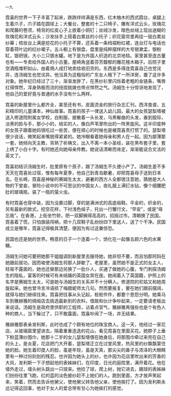     一九 

   霓喜的世界一下子丰富了起来，跌跌绊绊满是东西，红木柚木的西式圆台，桌腿上生着爪子，爪子踏在圆球上；大餐台，整套的十二只椅子，雕有洋式云头，玫瑰花和爬藤的卷须，椅背的红皮心子上嵌着小铜钉；丝绒沙发，暗色丝绒上现出迷糊的玫瑰花和洋式云头；沙发扶手上搭着白累丝的小托子；织花窗帘里再挂一层白累丝纱幕；梳妆台上满是挖花的小托子不算，还系着一条绉褶粉红裙，连台灯与电话也穿着荷叶边的红纱裙子。五斗橱上有银盘，盘里是纯粹摆样的大号银漱盂，银粉缸，银把镜，大小三只银水罐。地下是为外国人织造的北京地毯。家里甚至连古董也有——专卖给外国人的小古董。屋崎角竖着芬芳馥郁的雕花檀木箱子。后院子里空酒瓶堆积如山，由着佣人成打地卖给收旧货的。东西是多得连霓喜自己也觉诧异，连汤姆生也觉诧异。他当真为这粗俗的广东女人租下了一所洋房，置了这许多对象。她年纪已经过了三十，渐渐发胖了，在黑纱衫里闪烁着老粗的金链条，嘴唇红得悍然，浑身熟极而流的扭捏挑拨也带点悍然之气。汤姆生十分惊讶地发现了，他自己的爱好竟与普通的水手没有什么两样。

   霓喜的新屋里什么都齐全，甚至还有书，皮面烫金的旅行杂志汇刊，西洋食谱，五彩精印的儿童课本，神仙故事。霓喜的孩子一律送入幼儿园，最大的女孩瑟梨塔被送入修道院附属女学校，白制服，披散着一头长发，乌黑鬈曲的头发，垂到股际，淡黑的脸与手，那小小的，结实的人，像白芦苇里吹出的一阵黑旋风。这半印度种的女孩子跟着她妈很吃过一些苦，便在顺心的时候也是被霓喜责打惯了的。瑟梨塔很少说话，微笑起来嘴抿得紧紧的。她冷眼看着她母亲和男人在一起。因为鄙薄那一套，她倾向天主教，背熟了祈祷文，出入不离一本小圣经，装在黑布套子里，套上绣了小白十字。有时她还向她母亲传教。她说话清晰而肯定，渐渐能说合文法的英文了。

   霓喜初结识汤姆生时，肚里原有个孩子，跟了汤姆生不久便小产了。汤姆生差不多天天在霓喜处过宿，惟有每年夏季，他自己到青岛歇暑，却把霓喜母子送到日本去。在长崎，霓喜是神秘的赛姆生太太，避暑的西方人全都很注意她，猜她是大人物的下堂妾，冒险小说中的不可思议的中国女人，夜礼服上满钉水钻，像个细腰肥肚的玻璃瓶，装了一瓶的萤火虫。

   有时霓喜也穿中装，因为没裹过脚，穿的是满洲式的高底缎鞋。平金的，织金的，另有最新的款式，挖空花样，下衬浅色缎子，托出一行蟹行文，“早安”，或是“毋忘我”。在香港，上街坐竹轿，把一双脚搁得高高的，招摇过市。清朝换了民国，霓喜着了慌，只怕旗装闯祸，把十几双鞋子乱纷纷四下里送人，送了个干净。民国成立是哪年，霓喜记得极其清楚，便因为有过这番惊恐。

   民国也还是她的世界。畅意的日子一个连着一个，饧化在一起像五颜六色的水果糖。

   汤姆生问她可要把她那干姐姐调到新屋里去服侍她，她非但不要，而且怕那阿妈在她跟前居功，因而唆使汤姆生将那人辞歇了。老屋里，虽然她不是正式的女主人，轻易不露面的，她也还替那边另换了一批仆人，买通了做她的心腹，专门刺探汤姆生的隐私，宴客的时候可有未结婚的英国女宾在座。她闹着入了英国籍，护照上的名字是赛姆生太太，可是她与汤姆生的关系并不十分瞒人。修道院的尼姑又和她周旋起来。她也曾冷言冷语损了梅腊妮师太几句。然而要报复，要在她们跟前摆阔，就得与她们继续往来。霓喜把往事从头记起，桩桩件件，都要个恩怨分明。她乘马车到雅赫雅的绸缎店去挑选最新到的衣料，借故和伙计争吵起来，一定要请老板出来说话。汤姆生是政府里供职的工程师，沾着点官气，雅赫雅再强些也是个有色人种的商人，当下躲过了，只不敢露面，霓喜吵闹了一场，并无结果。

   雅赫雅那表亲发利斯，此时也成了个颇有地位的珠宝商人。这一天，他经过一家花店，从玻璃窗里望进去，隔着重重迭迭的花山，看见霓喜在里面买花。她脖子上垂下粉蓝薄纱围巾，她那十二岁的女儿瑟梨塔偎在她身后，将那围巾牵过来兜在自己的头上，是炎夏，花店把门大开着，瑟梨塔正立在过堂风里，热风里的纱飘飘蒙住她的脸。她生着印度人的脸，虽是年轻，虽是天真，那尖尖的鼻子与浓泽的大眼睛里有一种过份刻划的残忍。也许因为她头上的纱，也许因为花店里吹出来的芳香的大风，发利斯一下子想起他的表姊妹们，在印度，日光的庭院里，满开着花。他在墙外走过，墙头树头跳出一只球来。他捡了球，爬上树，抛它进去，踢球的表姊妹们纷纷往里飞跑，红的蓝的淡色披纱赶不上她们的人。跑到里面，方才放声笑起来，笑着，然而去告诉他舅父，使他舅父转告他父亲，使他挨打了。因为发利斯永远记得这回事，他对于女人的爱总带有甘心为她挨打的感觉。

